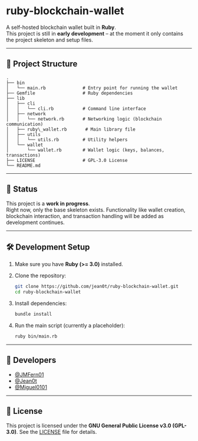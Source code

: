 # ruby-blockchain-wallet

A self-hosted blockchain wallet built in **Ruby**.  
This project is still in **early development** – at the moment it only contains the project skeleton and setup files.

---

## 📂 Project Structure
```
.
├── bin
│   └── main.rb              # Entry point for running the wallet
├── Gemfile                  # Ruby dependencies
├── lib
│   ├── cli
│   │   └── cli.rb           # Command line interface
│   ├── network
│   │   └── network.rb       # Networking logic (blockchain communication)
│   ├── ruby\_wallet.rb       # Main library file
│   ├── utils
│   │   └── utils.rb         # Utility helpers
│   └── wallet
│       └── wallet.rb        # Wallet logic (keys, balances, transactions)
├── LICENSE                  # GPL-3.0 License
└── README.md
```
---

## 🚧 Status

This project is a **work in progress**.  
Right now, only the base skeleton exists. Functionality like wallet creation, blockchain interaction, and transaction handling will be added as development continues.

---

## 🛠️ Development Setup

1. Make sure you have **Ruby (>= 3.0)** installed.
2. Clone the repository:
   ```bash
   git clone https://github.com/jean0t/ruby-blockchain-wallet.git
   cd ruby-blockchain-wallet
    ```

3. Install dependencies:

   ```bash
   bundle install
   ```
4. Run the main script (currently a placeholder):

   ```bash
   ruby bin/main.rb
   ```

---

## 👥 Developers

* [@JMFern01](https://github.com/JMFern01)
* [@Jean0t](https://github.com/Jean0t)
* [@Miguel0101](https://github.com/Miguel0101)

---

## 📜 License

This project is licensed under the **GNU General Public License v3.0 (GPL-3.0)**.
See the [LICENSE](./LICENSE) file for details.
